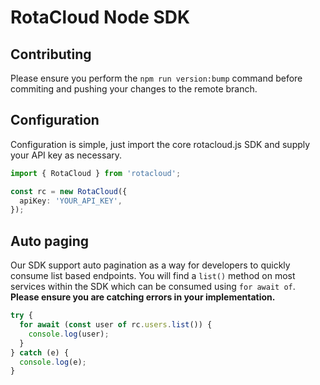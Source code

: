 # RotaCloud Node SDK

## Contributing

Please ensure you perform the `npm run version:bump` command before commiting and pushing your changes to the remote branch.

## Configuration

Configuration is simple, just import the core rotacloud.js SDK and supply your API key as necessary.

```typescript
import { RotaCloud } from 'rotacloud';

const rc = new RotaCloud({
  apiKey: 'YOUR_API_KEY',
});
```

## Auto paging

Our SDK support auto pagination as a way for developers to quickly consume list based endpoints. You will find a `list()` method on most services within the SDK which can be consumed using `for await of`. **Please ensure you are catching errors in your implementation.**

```typescript
try {
  for await (const user of rc.users.list()) {
    console.log(user);
  }
} catch (e) {
  console.log(e);
}
```
